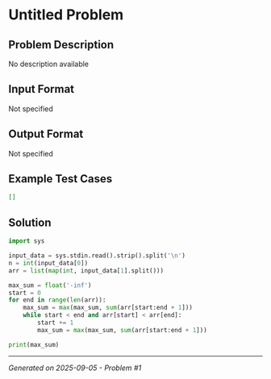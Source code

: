 # Untitled Problem

## Problem Description
No description available

## Input Format
Not specified

## Output Format
Not specified

## Example Test Cases
```json
[]
```

## Solution
```python
import sys

input_data = sys.stdin.read().strip().split('\n')
n = int(input_data[0])
arr = list(map(int, input_data[1].split()))

max_sum = float('-inf')
start = 0
for end in range(len(arr)):
    max_sum = max(max_sum, sum(arr[start:end + 1]))
    while start < end and arr[start] < arr[end]:
        start += 1
        max_sum = max(max_sum, sum(arr[start:end + 1]))

print(max_sum)
```

---
*Generated on 2025-09-05 - Problem #1*